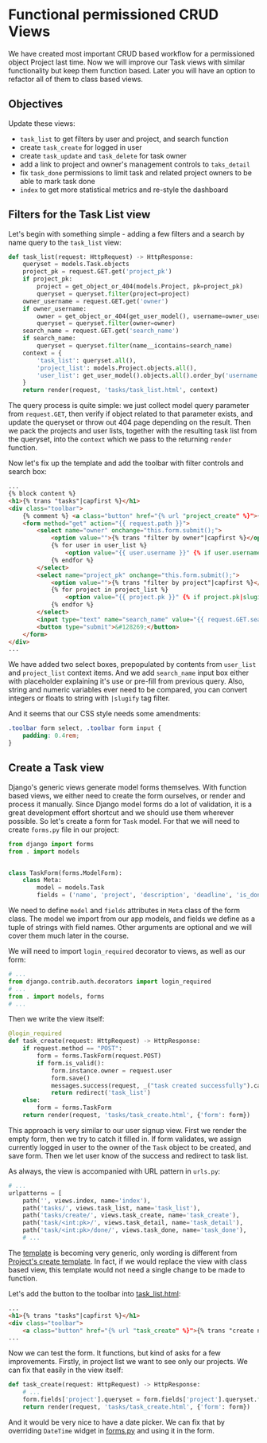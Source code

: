 # Functional permissioned CRUD Views

We have created most important CRUD based workflow for a permissioned object Project last time. Now we will improve our Task views with similar functionality but keep them function based. Later you will have an option to refactor all of them to class based views.

## Objectives

Update these views:
* `task_list` to get filters by user and project, and search function
* create `task_create` for logged in user
* create `task_update` and `task_delete` for task owner
* add a link to project and owner's management controls to `taks_detail`
* fix `task_done` permissions to limit task and related project owners to be able to mark task done
* `index` to get more statistical metrics and re-style the dashboard

## Filters for the Task List view

Let's begin with something simple - adding a few filters and a search by name query to the `task_list` view:

```Python
def task_list(request: HttpRequest) -> HttpResponse:
    queryset = models.Task.objects
    project_pk = request.GET.get('project_pk')
    if project_pk:
        project = get_object_or_404(models.Project, pk=project_pk)
        queryset = queryset.filter(project=project)
    owner_username = request.GET.get('owner')
    if owner_username:
        owner = get_object_or_404(get_user_model(), username=owner_username)
        queryset = queryset.filter(owner=owner)
    search_name = request.GET.get('search_name')
    if search_name:
        queryset = queryset.filter(name__icontains=search_name)
    context = {
        'task_list': queryset.all(),
        'project_list': models.Project.objects.all(),
        'user_list': get_user_model().objects.all().order_by('username'),
    }
    return render(request, 'tasks/task_list.html', context)
```

The query process is quite simple: we just collect model query parameter from `request.GET`, then verify if object related to that parameter exists, and update the queryset or throw out 404 page depending on the result. Then we pack the projects and user lists, together with the resulting task list from the queryset, into the `context` which we pass to the returning `render` function.

Now let's fix up the template and add the toolbar with filter controls and search box:

```HTML
...
{% block content %}
<h1>{% trans "tasks"|capfirst %}</h1>
<div class="toolbar">
    {% comment %} <a class="button" href="{% url "project_create" %}">{% trans "create new"|title %}</a> {% endcomment %}
    <form method="get" action="{{ request.path }}">
        <select name="owner" onchange="this.form.submit();">
            <option value="">{% trans "filter by owner"|capfirst %}</option>
            {% for user in user_list %}
                <option value="{{ user.username }}" {% if user.username == request.GET.owner %}selected{% endif %}>{{ user.first_name }} {{ user.last_name }} ({{ user.username }})</option>
            {% endfor %}
        </select>
        <select name="project_pk" onchange="this.form.submit();">
            <option value="">{% trans "filter by project"|capfirst %}</option>
            {% for project in project_list %}
                <option value="{{ project.pk }}" {% if project.pk|slugify == request.GET.project_pk %}selected{% endif %}>{{ project.name }}</option>
            {% endfor %}
        </select>
        <input type="text" name="search_name" value="{{ request.GET.search_name }}" placeholder="search by name...">
        <button type="submit">&#128269;</button>
    </form>
</div>
...
```

We have added two select boxes, prepopulated by contents from `user_list` and `project_list` context items. And we add `search_name` input box either with placeholder explaining it's use or pre-fill from previous query. Also, string and numeric variables ever need to be compared, you can convert integers or floats to string with `|slugify` tag filter.

And it seems that our CSS style needs some amendments:

```CSS
.toolbar form select, .toolbar form input {
    padding: 0.4rem;
}
```

## Create a Task view

Django's generic views generate model forms themselves. With function based views, we either need to create the form ourselves, or render and process it manually. Since Django model forms do a lot of validation, it is a great development effort shortcut and we should use them wherever possible. So let's create a form for `Task` model. For that we will need to create `forms.py` file in our project:

```Python
from django import forms
from . import models


class TaskForm(forms.ModelForm):
    class Meta:
        model = models.Task
        fields = ('name', 'project', 'description', 'deadline', 'is_done' )
```

We need to define `model` and `fields` attributes in `Meta` class of the form class. The model we import from our app models, and fields we define as a tuple of strings with field names. Other arguments are optional and we will cover them much later in the course.

We will need to import `login_required` decorator to views, as well as our form:

```Python
# ...
from django.contrib.auth.decorators import login_required
# ...
from . import models, forms
# ...
```

Then we write the view itself:

```Python
@login_required
def task_create(request: HttpRequest) -> HttpResponse:
    if request.method == "POST":
        form = forms.TaskForm(request.POST)
        if form.is_valid():
            form.instance.owner = request.user
            form.save()
            messages.success(request, _("task created successfully").capitalize())
            return redirect('task_list')
    else:
        form = forms.TaskForm
    return render(request, 'tasks/task_create.html', {'form': form})
```

This approach is very similar to our user signup view. First we render the empty form, then we try to catch it filled in. If form validates, we assign currently logged in user to the owner of the `Task` object to be created, and save form. Then we let user know of the success and redirect to task list.

As always, the view is accompanied with URL pattern in `urls.py`:

```Python
# ...
urlpatterns = [
    path('', views.index, name='index'),
    path('tasks/', views.task_list, name='task_list'),
    path('tasks/create/', views.task_create, name='task_create'),
    path('task/<int:pk>/', views.task_detail, name='task_detail'),
    path('task/<int:pk>/done/', views.task_done, name='task_done'),
    # ...
```

The [template](../tasker_04/tasks/templates/tasks/task_create.html) is becoming very generic, only wording is different from [Project's create template](../tasker_04/tasks/templates/tasks/project_create.html). In fact, if we would replace the view with class based view, this template would not need a single change to be made to function.

Let's add the button to the toolbar into [task_list.html](../tasker_04/tasks/templates/tasks/task_list.html):

```HTML
...
<h1>{% trans "tasks"|capfirst %}</h1>
<div class="toolbar">
    <a class="button" href="{% url "task_create" %}">{% trans "create new"|title %}</a>
...
```

Now we can test the form. It functions, but kind of asks for a few improvements. Firstly, in project list we want to see only our projects. We can fix that easily in the view itself:

```Python
def task_create(request: HttpRequest) -> HttpResponse:
    # ...
    form.fields['project'].queryset = form.fields['project'].queryset.filter(owner=request.user)
    return render(request, 'tasks/task_create.html', {'form': form})
```

And it would be very nice to have a date picker. We can fix that by overriding `DateTime` widget in [forms.py](../tasker_04/tasks/forms.py) and using it in the form.

